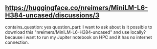 ## https://huggingface.co/nreimers/MiniLM-L6-H384-uncased/discussions/3

contains_question: yes
question_part: I want to ask about is it possible to download this "nreimers/MiniLM-L6-H384-uncased" and use locally? because i want to run my Jupiter notebook on HPC and it has no internet connection. 